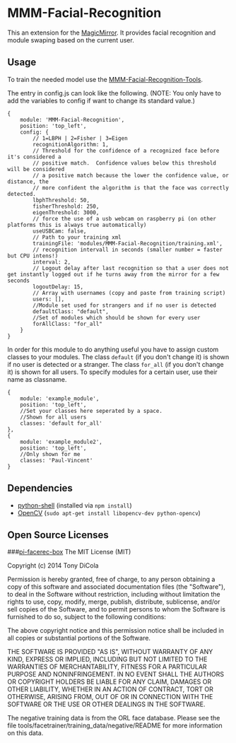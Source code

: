 # MMM-Facial-Recognition
This an extension for the [MagicMirror](https://github.com/MichMich/MagicMirror). It provides facial recognition and module swaping based on the current user.

## Usage
To train the needed model use the [MMM-Facial-Recognition-Tools](https://github.com/paviro/MMM-Facial-Recognition-Tools).

The entry in config.js can look like the following. (NOTE: You only have to add the variables to config if want to change its standard value.)

```
{
	module: 'MMM-Facial-Recognition',
	position: 'top_left',
	config: {
		// 1=LBPH | 2=Fisher | 3=Eigen
		recognitionAlgorithm: 1,
		// Threshold for the confidence of a recognized face before it's considered a
		// positive match.  Confidence values below this threshold will be considered
		// a positive match because the lower the confidence value, or distance, the
		// more confident the algorithm is that the face was correctly detected.
		lbphThreshold: 50,
		fisherThreshold: 250,
		eigenThreshold: 3000,
		// force the use of a usb webcam on raspberry pi (on other platforms this is always true automatically)
		useUSBCam: false,
		// Path to your training xml
		trainingFile: 'modules/MMM-Facial-Recognition/training.xml',
		// recognition intervall in seconds (smaller number = faster but CPU intens!)
		interval: 2,
		// Logout delay after last recognition so that a user does not get instantly logged out if he turns away from the mirror for a few seconds
		logoutDelay: 15,
		// Array with usernames (copy and paste from training script)
		users: [],
		//Module set used for strangers and if no user is detected
		defaultClass: "default",
		//Set of modules which should be shown for every user
		forAllClass: "for_all"
	}
}
```

In order for this module to do anything useful you have to assign custom classes to your modules. The class `default` (if you don't change it) is shown if no user is detected or a stranger. The class `for_all` (if you don't change it) is shown for all users. To specify modules for a certain user, use their name as classname.

```
{
	module: 'example_module',
	position: 'top_left',
	//Set your classes here seperated by a space.
	//Shown for all users
	classes: 'default for_all'
},
{
	module: 'example_module2',
	position: 'top_left',
	//Only shown for me
	classes: 'Paul-Vincent'
}
```

## Dependencies
- [python-shell](https://www.npmjs.com/package/python-shell) (installed via `npm install`)
- [OpenCV](http://opencv.org) (`sudo apt-get install libopencv-dev python-opencv`)

## Open Source Licenses
###[pi-facerec-box](https://github.com/tdicola/pi-facerec-box)
The MIT License (MIT)

Copyright (c) 2014 Tony DiCola

Permission is hereby granted, free of charge, to any person obtaining a copy of
this software and associated documentation files (the "Software"), to deal in
the Software without restriction, including without limitation the rights to
use, copy, modify, merge, publish, distribute, sublicense, and/or sell copies of
the Software, and to permit persons to whom the Software is furnished to do so,
subject to the following conditions:

The above copyright notice and this permission notice shall be included in all
copies or substantial portions of the Software.

THE SOFTWARE IS PROVIDED "AS IS", WITHOUT WARRANTY OF ANY KIND, EXPRESS OR
IMPLIED, INCLUDING BUT NOT LIMITED TO THE WARRANTIES OF MERCHANTABILITY, FITNESS
FOR A PARTICULAR PURPOSE AND NONINFRINGEMENT. IN NO EVENT SHALL THE AUTHORS OR
COPYRIGHT HOLDERS BE LIABLE FOR ANY CLAIM, DAMAGES OR OTHER LIABILITY, WHETHER
IN AN ACTION OF CONTRACT, TORT OR OTHERWISE, ARISING FROM, OUT OF OR IN
CONNECTION WITH THE SOFTWARE OR THE USE OR OTHER DEALINGS IN THE SOFTWARE.

The negative training data is from the ORL face database.  Please see the file
tools/facetrainer/training_data/negative/README for more information on this data.
